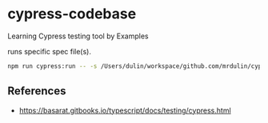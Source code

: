 # cypress-codebase

Learning Cypress testing tool by Examples

runs specific spec file(s).

```bash
npm run cypress:run -- -s /Users/dulin/workspace/github.com/mrdulin/cypress-codebase/cypress/integration/stackoverflow/59170422/index.spec.ts
```

## References

- https://basarat.gitbooks.io/typescript/docs/testing/cypress.html
